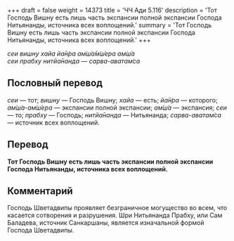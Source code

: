 +++
draft = false
weight = 14373
title = 'ЧЧ Ади 5.116'
description = 'Тот Господь Вишну есть лишь часть экспансии полной экспансии Господа Нитьянанды, источника всех воплощений.'
summary = 'Тот Господь Вишну есть лишь часть экспансии полной экспансии Господа Нитьянанды, источника всех воплощений.'
+++

_сеи вишн̣у хайа йа̄н̇ра ам̇ш́а̄м̇ш́ера ам̇ш́а  
сеи прабху нитйа̄нанда — сарва-аватам̇са_

## Пословный перевод

_сеи_ — тот; _вишн̣у_ — Господь Вишну; _хайа_ — есть; _йа̄н̇ра_ — которого; _ам̇ш́а_\-_ам̇ш́ера_ — экспансии полной экспансии; _ам̇ш́а_ — экспансия; _сеи_ — то; _прабху_ — Господь; _нитйа̄нанда_ — Нитьянанда; _сарва_\-_аватам̇са_ — источник всех воплощений.

## Перевод

**Тот Господь Вишну есть лишь часть экспансии полной экспансии Господа Нитьянанды, источника всех воплощений.**

## Комментарий

Господь Шветадвипы проявляет безграничное могущество во всем, что касается сотворения и разрушения. Шри Нитьянанда Прабху, или Сам Баладева, источник Санкаршаны, является изначальной формой Господа Шветадвипы.

